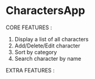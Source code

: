 # CharactersApp
CORE FEATURES :
1. Display a list of all characters 
2. Add/Delete/Edit character
3. Sort by category
4. Search character by name

EXTRA FEATURES : 
